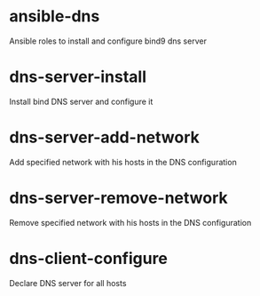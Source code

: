 # ansible-dns
Ansible roles to install and configure bind9 dns server

# dns-server-install
Install bind DNS server and configure it

# dns-server-add-network
Add specified network with his hosts in the DNS configuration

# dns-server-remove-network
Remove specified network with his hosts in the DNS configuration

# dns-client-configure
Declare DNS server for all hosts

